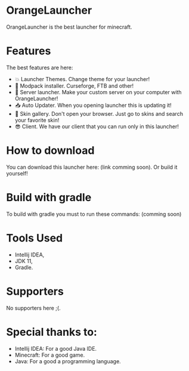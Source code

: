 # OrangeLauncher
OrangeLauncher is the best launcher for minecraft.
# Features
The best features are here:
- 💥 Launcher Themes. Change theme for your launcher!
- 🔧 Modpack installer. Curseforge, FTB and other!
- 📡 Server launcher. Make your custom server on your computer with OrangeLauncher!
- 📥 Auto Updater. When you opening launcher this is updating it!
- 🧔 Skin gallery. Don't open your browser. Just go to skins and search your favorite skin!
- 😎 Client. We have our client that you can run only in this launcher!
# How to download
You can download this launcher here: (link comming soon).
Or build it yourself!
# Build with gradle
To build with gradle you must to run these commands:
(comming soon)
# Tools Used
- Intellij IDEA,
- JDK 11,
- Gradle.
# Supporters
No supporters here ;(.
# Special thanks to:
- Intellij IDEA: For a good Java IDE.
- Minecraft: For a good game.
- Java: For a good a programming language.
